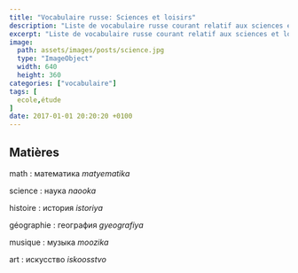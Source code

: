 ```yaml
---
title: "Vocabulaire russe: Sciences et loisirs"
description: "Liste de vocabulaire russe courant relatif aux sciences et loisirs."
excerpt: "Liste de vocabulaire russe courant relatif aux sciences et loisirs."
image:
  path: assets/images/posts/science.jpg
  type: "ImageObject"
  width: 640
  height: 360
categories: ["vocabulaire"]
tags: [
  ecole,étude
]
date: 2017-01-01 20:20:20 +0100
---
```


## Matières

math
: математика
*matyematika*

science
: наука
*naooka*

histoire
: история
*istoriya*

géographie
: география
*gyeografiya*

musique
: музыка
*moozika*

art
: искусство
*iskoosstvo*
